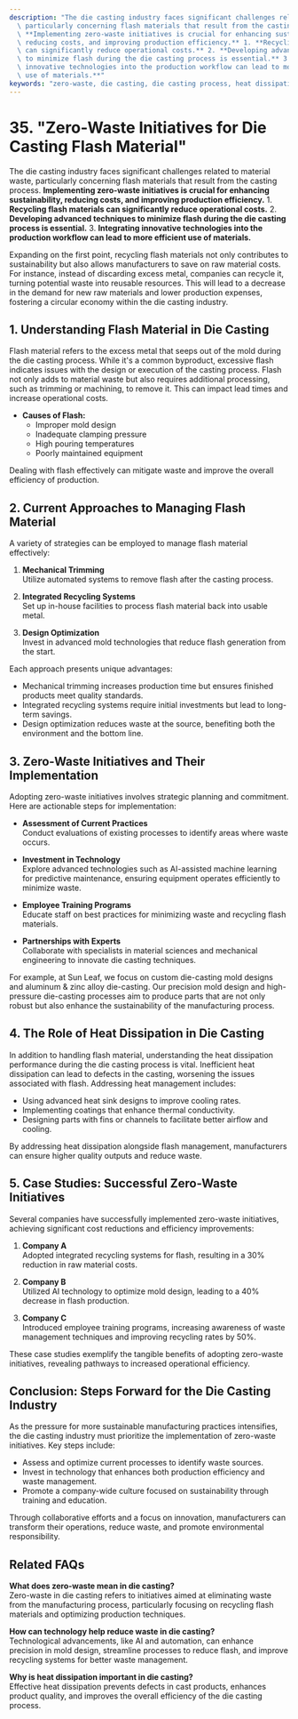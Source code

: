 ```yaml
---
description: "The die casting industry faces significant challenges related to material waste,\
  \ particularly concerning flash materials that result from the casting process.\
  \ **Implementing zero-waste initiatives is crucial for enhancing sustainability,\
  \ reducing costs, and improving production efficiency.** 1. **Recycling flash materials\
  \ can significantly reduce operational costs.** 2. **Developing advanced techniques\
  \ to minimize flash during the die casting process is essential.** 3. **Integrating\
  \ innovative technologies into the production workflow can lead to more efficient\
  \ use of materials.**"
keywords: "zero-waste, die casting, die casting process, heat dissipation performance"
---
```

# 35. "Zero-Waste Initiatives for Die Casting Flash Material"

The die casting industry faces significant challenges related to material waste, particularly concerning flash materials that result from the casting process. **Implementing zero-waste initiatives is crucial for enhancing sustainability, reducing costs, and improving production efficiency.** 1. **Recycling flash materials can significantly reduce operational costs.** 2. **Developing advanced techniques to minimize flash during the die casting process is essential.** 3. **Integrating innovative technologies into the production workflow can lead to more efficient use of materials.**

Expanding on the first point, recycling flash materials not only contributes to sustainability but also allows manufacturers to save on raw material costs. For instance, instead of discarding excess metal, companies can recycle it, turning potential waste into reusable resources. This will lead to a decrease in the demand for new raw materials and lower production expenses, fostering a circular economy within the die casting industry.

## **1. Understanding Flash Material in Die Casting**

Flash material refers to the excess metal that seeps out of the mold during the die casting process. While it's a common byproduct, excessive flash indicates issues with the design or execution of the casting process. Flash not only adds to material waste but also requires additional processing, such as trimming or machining, to remove it. This can impact lead times and increase operational costs.

- **Causes of Flash:**
  - Improper mold design
  - Inadequate clamping pressure
  - High pouring temperatures
  - Poorly maintained equipment

Dealing with flash effectively can mitigate waste and improve the overall efficiency of production.

## **2. Current Approaches to Managing Flash Material**

A variety of strategies can be employed to manage flash material effectively:

1. **Mechanical Trimming**  
   Utilize automated systems to remove flash after the casting process.
   
2. **Integrated Recycling Systems**  
   Set up in-house facilities to process flash material back into usable metal.
   
3. **Design Optimization**  
   Invest in advanced mold technologies that reduce flash generation from the start.

Each approach presents unique advantages:

- Mechanical trimming increases production time but ensures finished products meet quality standards.
- Integrated recycling systems require initial investments but lead to long-term savings.
- Design optimization reduces waste at the source, benefiting both the environment and the bottom line.

## **3. Zero-Waste Initiatives and Their Implementation**

Adopting zero-waste initiatives involves strategic planning and commitment. Here are actionable steps for implementation:

- **Assessment of Current Practices**  
  Conduct evaluations of existing processes to identify areas where waste occurs.
  
- **Investment in Technology**  
  Explore advanced technologies such as AI-assisted machine learning for predictive maintenance, ensuring equipment operates efficiently to minimize waste.
  
- **Employee Training Programs**  
  Educate staff on best practices for minimizing waste and recycling flash materials.

- **Partnerships with Experts**  
  Collaborate with specialists in material sciences and mechanical engineering to innovate die casting techniques.

For example, at Sun Leaf, we focus on custom die-casting mold designs and aluminum & zinc alloy die-casting. Our precision mold design and high-pressure die-casting processes aim to produce parts that are not only robust but also enhance the sustainability of the manufacturing process.

## **4. The Role of Heat Dissipation in Die Casting**

In addition to handling flash material, understanding the heat dissipation performance during the die casting process is vital. Inefficient heat dissipation can lead to defects in the casting, worsening the issues associated with flash. Addressing heat management includes:

- Using advanced heat sink designs to improve cooling rates.
- Implementing coatings that enhance thermal conductivity.
- Designing parts with fins or channels to facilitate better airflow and cooling.

By addressing heat dissipation alongside flash management, manufacturers can ensure higher quality outputs and reduce waste.

## **5. Case Studies: Successful Zero-Waste Initiatives**

Several companies have successfully implemented zero-waste initiatives, achieving significant cost reductions and efficiency improvements:

1. **Company A**  
   Adopted integrated recycling systems for flash, resulting in a 30% reduction in raw material costs.

2. **Company B**  
   Utilized AI technology to optimize mold design, leading to a 40% decrease in flash production.

3. **Company C**  
   Introduced employee training programs, increasing awareness of waste management techniques and improving recycling rates by 50%.

These case studies exemplify the tangible benefits of adopting zero-waste initiatives, revealing pathways to increased operational efficiency.

## **Conclusion: Steps Forward for the Die Casting Industry**

As the pressure for more sustainable manufacturing practices intensifies, the die casting industry must prioritize the implementation of zero-waste initiatives. Key steps include:

- Assess and optimize current processes to identify waste sources.
- Invest in technology that enhances both production efficiency and waste management.
- Promote a company-wide culture focused on sustainability through training and education.

Through collaborative efforts and a focus on innovation, manufacturers can transform their operations, reduce waste, and promote environmental responsibility.

## Related FAQs

**What does zero-waste mean in die casting?**  
Zero-waste in die casting refers to initiatives aimed at eliminating waste from the manufacturing process, particularly focusing on recycling flash materials and optimizing production techniques.

**How can technology help reduce waste in die casting?**  
Technological advancements, like AI and automation, can enhance precision in mold design, streamline processes to reduce flash, and improve recycling systems for better waste management.

**Why is heat dissipation important in die casting?**  
Effective heat dissipation prevents defects in cast products, enhances product quality, and improves the overall efficiency of the die casting process.
